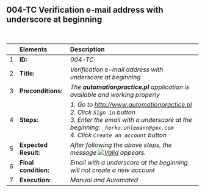 ##  004-TC Verification e-mail address with underscore at beginning

<br>

|     | Elements             | Description                                                                               |
| :-- | :------------------- | :---------------------------------------------------------------------------------------- |
| 1   | **ID:**              | _004-TC_                                                                                  |
| 2   | **Title:**           | _Verification e-mail address with underscore at beginning_                                |
| 3   | **Preconditions:**   | _The **automationpractice.pl** application is available and working properly_             |
| 4   | **Steps:**           | _1. Go to http://www.automationpractice.pl <br> 2. Click `Sign in` button <br> 3. Enter the email with a underscore at the beginning: `_herko.uhlemann@gmx.com` <br> 4. Click `Create an account` button_ |
| 5   | **Expected Result:** | _After following the above steps, the message [![Valid](https://img.shields.io/badge/Invalid%20email%20address.-f3515c)](#) appears._ |
| 6   | **Final condition:** | _Email with a underscore at the beginning will not create a new account_                  |
| 7   | **Execution:**       | _Manual and Automated_                                                                    |
